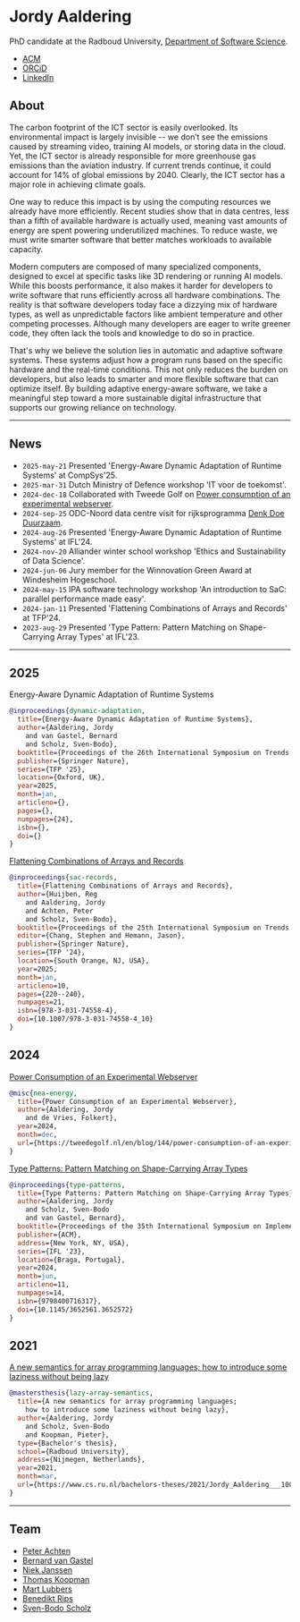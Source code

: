 # Jordy Aaldering

PhD candidate at the Radboud University, [Department of Software Science](https://sws.cs.ru.nl/).

- [ACM](https://dl.acm.org/profile/99661241184)
- [ORCiD](https://orcid.org/0009-0001-3018-5152)
- [LinkedIn](https://www.linkedin.com/in/jordy-aaldering-884512174/)

## About

The carbon footprint of the ICT sector is easily overlooked.
Its environmental impact is largely invisible -- we don’t see the emissions caused by streaming video, training AI models, or storing data in the cloud.
Yet, the ICT sector is already responsible for more greenhouse gas emissions than the aviation industry.
If current trends continue, it could account for 14% of global emissions by 2040.
Clearly, the ICT sector has a major role in achieving climate goals.

One way to reduce this impact is by using the computing resources we already have more efficiently.
Recent studies show that in data centres, less than a fifth of available hardware is actually used, meaning vast amounts of energy are spent powering underutilized machines.
To reduce waste, we must write smarter software that better matches workloads to available capacity.

Modern computers are composed of many specialized components, designed to excel at specific tasks like 3D rendering or running AI models.
While this boosts performance, it also makes it harder for developers to write software that runs efficiently across all hardware combinations.
The reality is that software developers today face a dizzying mix of hardware types, as well as unpredictable factors like ambient temperature and other competing processes.
Although many developers are eager to write greener code, they often lack the tools and knowledge to do so in practice.

That's why we believe the solution lies in automatic and adaptive software systems.
These systems adjust how a program runs based on the specific hardware and the real-time conditions.
This not only reduces the burden on developers, but also leads to smarter and more flexible software that can optimize itself.
By building adaptive energy-aware software, we take a meaningful step toward a more sustainable digital infrastructure that supports our growing reliance on technology.

---

## News

- `2025-may-21` Presented 'Energy-Aware Dynamic Adaptation of Runtime Systems' at CompSys'25.
- `2025-mar-31` Dutch Ministry of Defence workshop 'IT voor de toekomst'.
- `2024-dec-18` Collaborated with Tweede Golf on [Power consumption of an experimental webserver](https://tweedegolf.nl/en/blog/144/power-consumption-of-an-experimental-webserver).
- `2024-sep-25` ODC-Noord data centre visit for rijksprogramma [Denk Doe Duurzaam](https://www.linkedin.com/company/denk-doe-duurzaam/?viewAsMember=true).
- `2024-aug-26` Presented 'Energy-Aware Dynamic Adaptation of Runtime Systems' at IFL'24.
- `2024-nov-20` Alliander winter school workshop 'Ethics and Sustainability of Data Science'.
- `2024-jun-06` Jury member for the Winnovation Green Award at Windesheim Hogeschool.
- `2024-may-15` IPA software technology workshop 'An introduction to SaC: parallel performance made easy'.
- `2024-jan-11` Presented 'Flattening Combinations of Arrays and Records' at TFP'24.
- `2023-aug-29` Presented 'Type Pattern: Pattern Matching on Shape-Carrying Array Types' at IFL'23.

---

## 2025

Energy-Aware Dynamic Adaptation of Runtime Systems

```bibtex
@inproceedings{dynamic-adaptation,
  title={Energy-Aware Dynamic Adaptation of Runtime Systems},
  author={Aaldering, Jordy
    and van Gastel, Bernard
    and Scholz, Sven-Bodo},
  booktitle={Proceedings of the 26th International Symposium on Trends in Functional Programming},
  publisher={Springer Nature},
  series={TFP '25},
  location={Oxford, UK},
  year=2025,
  month=jan,
  articleno={},
  pages={},
  numpages={24},
  isbn={},
  doi={}
}
```

[Flattening Combinations of Arrays and Records](https://doi.org/10.1007/978-3-031-74558-4_10)

```bibtex
@inproceedings{sac-records,
  title={Flattening Combinations of Arrays and Records},
  author={Huijben, Reg
    and Aaldering, Jordy
    and Achten, Peter
    and Scholz, Sven-Bodo},
  booktitle={Proceedings of the 25th International Symposium on Trends in Functional Programming},
  editor={Chang, Stephen and Hemann, Jason},
  publisher={Springer Nature},
  series={TFP '24},
  location={South Orange, NJ, USA},
  year=2025,
  month=jan,
  articleno=10,
  pages={220--240},
  numpages=21,
  isbn={978-3-031-74558-4},
  doi={10.1007/978-3-031-74558-4_10}
}
```

## 2024

[Power Consumption of an Experimental Webserver](https://tweedegolf.nl/en/blog/144/power-consumption-of-an-experimental-webserver)

```bibtex
@misc{nea-energy,
  title={Power Consumption of an Experimental Webserver},
  author={Aaldering, Jordy
    and de Vries, Folkert},
  year=2024,
  month=dec,
  url={https://tweedegolf.nl/en/blog/144/power-consumption-of-an-experimental-webserver}
}
```

[Type Patterns: Pattern Matching on Shape-Carrying Array Types](https://doi.org/10.1145/3652561.3652572)

```bibtex
@inproceedings{type-patterns,
  title={Type Patterns: Pattern Matching on Shape-Carrying Array Types},
  author={Aaldering, Jordy
    and Scholz, Sven-Bodo
    and van Gastel, Bernard},
  booktitle={Proceedings of the 35th International Symposium on Implementation of Functional Languages},
  publisher={ACM},
  address={New York, NY, USA},
  series={IFL '23},
  location={Braga, Portugal},
  year=2024,
  month=jun,
  articleno=11,
  numpages=14,
  isbn={9798400716317},
  doi={10.1145/3652561.3652572}
}
```

## 2021

[A new semantics for array programming languages; how to introduce some laziness without being lazy](https://www.cs.ru.nl/bachelors-theses/2021/Jordy_Aaldering___1004292___A_new_semantics_for_array_programming_languages_-_how_to_introduce_some_laziness_without_being_lazy.pdf)

```bibtex
@mastersthesis{lazy-array-semantics,
  title={A new semantics for array programming languages;
    how to introduce some laziness without being lazy},
  author={Aaldering, Jordy
    and Scholz, Sven-Bodo
    and Koopman, Pieter},
  type={Bachelor's thesis},
  school={Radboud University},
  address={Nijmegen, Netherlands},
  year=2021,
  month=mar,
  url={https://www.cs.ru.nl/bachelors-theses/2021/Jordy_Aaldering___1004292___A_new_semantics_for_array_programming_languages_-_how_to_introduce_some_laziness_without_being_lazy.pdf}
}
```

---

## Team

- [Peter Achten](https://www.cs.ru.nl/P.Achten/)
- [Bernard van Gastel](https://sustainablesoftware.info)
- [Niek Janssen](https://www.ru.nl/en/people/janssen-n-j-a)
- [Thomas Koopman](https://thomaskoopman.eu/index.html)
- [Mart Lubbers](https://martlubbers.net)
- [Benedikt Rips](https://www.ru.nl/en/people/rips-b)
- [Sven-Bodo Scholz](https://thielescholz.eu/doku.php)
